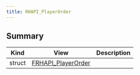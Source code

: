 ```yaml
---
title: RHAPI_PlayerOrder
---
```


## Summary
| Kind | View | Description |
|------|------|-------------|
|struct|[FRHAPI_PlayerOrder](/unreal-plugins/all/structfrhapi__playerorder/#structFRHAPI__PlayerOrder)||
